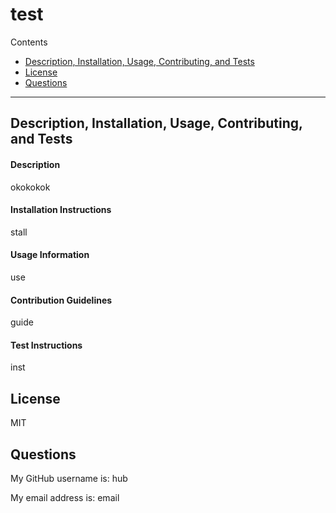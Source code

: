 <!DOCTYPE html>
<html lang="en">
<head>
  <meta charset="UTF-8">
  <meta http-equiv="X-UA-Compatible" content="ie=edge">
  <link rel="stylesheet" href="https://maxcdn.bootstrapcdn.com/bootstrap/4.0.0/css/bootstrap.min.css">
  <title>test</title>
</head>
<body>
  <div class="jumbotron jumbotron-fluid">
  <div class="container">
    <h1>test</h1>
    <p>Contents</p>
    <ul>
      <li><a href="#description">Description, Installation, Usage, Contributing, and Tests</a></li>
      <li><a href="#license">License</a></li>
      <li><a href="#questions">Questions</a></li>
    </ul>
   <hr/>
    <h2 id="description">Description, Installation, Usage, Contributing, and Tests</h2>
    <h4>Description</h4>
    <p>okokokok</p>
    <h4>Installation Instructions</h4>
    <p>stall</p>
    <h4>Usage Information</h4>
    <p>use</p>
    <h4>Contribution Guidelines</h4>
    <p>guide</p>
    <h4>Test Instructions</h4>
    <p>inst</p>
    <h2 id="license">License</h2>
    <p>MIT</p>
    <h2 id="questions">Questions</h2>
    <p>My GitHub username is: hub</p>
    <p>My email address is: email</p>

  </div>
</div>
</body>
</html>